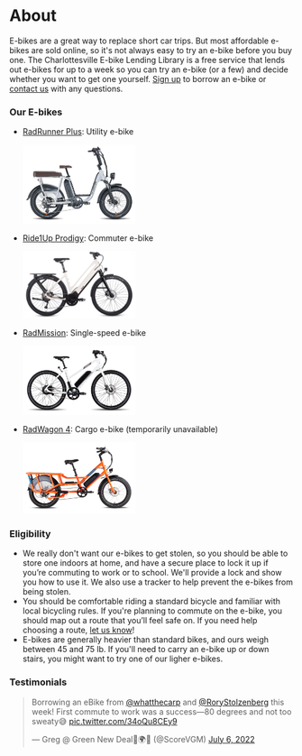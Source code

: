 # 

# About

E-bikes are a great way to replace short car trips. But most affordable
e-bikes are sold online, so it's not always easy to try an e-bike before
you buy one. The Charlottesville E-bike Lending Library is a free
service that lends out e-bikes for up to a week so you can try an e-bike
(or a few) and decide whether you want to get one yourself. [Sign
up](https://forms.gle/ZykVSUUp2KPBHxfv5) to borrow an e-bike or [contact
us](mailto:hi@ebikelibrarycville.org) with any questions.

### Our E-bikes

* [RadRunner Plus](https://www.radpowerbikes.com/products/radrunner-plus-electric-utility-bike): Utility e-bike
 
  <img src="/ebikes/RunnerPlus_side_700x.png" width=200 />

* [Ride1Up Prodigy](https://ride1up.com/product/prodigy/): Commuter e-bike

  <img src="/ebikes/Prodigy_ST_Chalk-1400x840.jpeg" width=200 />

* [RadMission](https://www.radpowerbikes.com/products/radmission-electric-city-bike): Single-speed e-bike

  <img src="/ebikes/MissionMS_white_side_700x.png" width=200 />

* [RadWagon 4](https://www.radpowerbikes.com/products/radwagon-electric-cargo-bike): Cargo e-bike (temporarily unavailable)

  <img src="/ebikes/WagonOrange_side1to1_700x.png" width=200 />

### Eligibility

* We really don't want our e-bikes to get stolen, so you should be able
    to store one indoors at home, and have a secure place to lock it up
    if you’re commuting to work or to school. We'll provide a lock and
    show you how to use it. We also use a tracker to help prevent the
    e-bikes from being stolen.
* You should be comfortable riding a standard bicycle and familiar with
    local bicycling rules. If you're planning to commute on the e-bike,
    you should map out a route that you’ll feel safe on. If you need
    help choosing a route, [let us
    know](mailto:hi@ebikelibrarycville.org)!
* E-bikes are generally heavier than standard bikes, and ours weigh
    between 45 and 75 lb. If you'll need to carry an e-bike up or down
    stairs, you might want to try one of our ligher e-bikes.

### Testimonials

<blockquote class="twitter-tweet"><p lang="en" dir="ltr">Borrowing an eBike from <a href="https://twitter.com/whatthecarp?ref_src=twsrc%5Etfw">@whatthecarp</a> and <a href="https://twitter.com/RoryStolzenberg?ref_src=twsrc%5Etfw">@RoryStolzenberg</a> this week! First commute to work was a success—80 degrees and not too sweaty😅 <a href="https://t.co/34oQu8CEy9">pic.twitter.com/34oQu8CEy9</a></p>&mdash; Greg @ Green New Deal🌹🌍✊ (@ScoreVGM) <a href="https://twitter.com/ScoreVGM/status/1544663236611637250?ref_src=twsrc%5Etfw">July 6, 2022</a></blockquote> <script async src="https://platform.twitter.com/widgets.js" charset="utf-8"></script>


